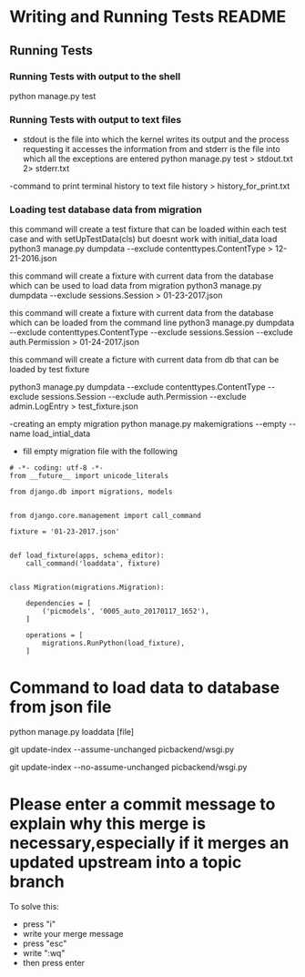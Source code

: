 # Writing and Running Tests README


## Running Tests

### Running Tests with output to the shell
python manage.py test

### Running Tests with output to text files
- stdout is the file into which the kernel writes its output and the process requesting it accesses the information from and stderr is the file into which all the exceptions are entered
python manage.py test > stdout.txt 2> stderr.txt

-command to print terminal history to text file
history > history_for_print.txt


### Loading test database data from migration
this command will create a test fixture that can be loaded within each test case and with setUpTestData(cls) but doesnt work with initial_data load
python3 manage.py dumpdata --exclude contenttypes.ContentType > 12-21-2016.json


this command will create a fixture with current data from the database which can be used to load data from migration
python3 manage.py dumpdata --exclude sessions.Session > 01-23-2017.json

this command will create a fixture with current data from the database which can be loaded from the command line
python3 manage.py dumpdata --exclude contenttypes.ContentType --exclude sessions.Session --exclude auth.Permission > 01-24-2017.json

this command will create a ficture with current data from db that can be loaded by test fixture

python3 manage.py dumpdata --exclude contenttypes.ContentType --exclude sessions.Session --exclude auth.Permission --exclude admin.LogEntry > test_fixture.json


-creating an empty migration
python manage.py makemigrations --empty <yourapp> --name load_intial_data

- fill empty migration file with the following
```
# -*- coding: utf-8 -*-
from __future__ import unicode_literals

from django.db import migrations, models


from django.core.management import call_command

fixture = '01-23-2017.json'


def load_fixture(apps, schema_editor):
    call_command('loaddata', fixture)


class Migration(migrations.Migration):

    dependencies = [
        ('picmodels', '0005_auto_20170117_1652'),
    ]

    operations = [
        migrations.RunPython(load_fixture),
    ]
```


# Command to load data to database from json file

python manage.py loaddata [file]


git update-index --assume-unchanged picbackend/wsgi.py

git update-index --no-assume-unchanged picbackend/wsgi.py

# Please enter a commit message to explain why this merge is necessary,especially if it merges an updated upstream into a topic branch

To solve this:

- press "i"
- write your merge message
- press "esc"
- write ":wq"
- then press enter
